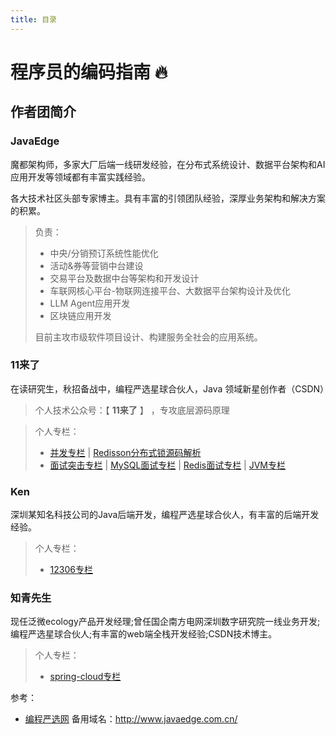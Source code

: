 ```yaml
---
title: 目录
---
```


# 程序员的编码指南 🔥

## 作者团简介

### JavaEdge
魔都架构师，多家大厂后端一线研发经验，在分布式系统设计、数据平台架构和AI应用开发等领域都有丰富实践经验。

各大技术社区头部专家博主。具有丰富的引领团队经验，深厚业务架构和解决方案的积累。

> 负责：
> - 中央/分销预订系统性能优化
> - 活动&券等营销中台建设
> - 交易平台及数据中台等架构和开发设计
> - 车联网核心平台-物联网连接平台、大数据平台架构设计及优化
> - LLM Agent应用开发
> - 区块链应用开发
> 
>  目前主攻市级软件项目设计、构建服务全社会的应用系统。

### 11来了

在读研究生，秋招备战中，编程严选星球合伙人，Java 领域新星创作者（CSDN）

> 个人技术公众号：【 **11来了** 】 ，专攻底层源码原理
<!-- > <div align=left><img width="150px" height="150px" src="https://11laile-note-img.oss-cn-beijing.aliyuncs.com/1705922099587.png"></div> -->
> 个人专栏：
> - [并发专栏](/md/concurrency/01-synchronized原理.html) | [Redisson分布式锁源码解析](/md/redis/01-Redis和ZK分布式锁优缺点对比以及生产环境使用建议.md)
> - [面试突击专栏](/md/zqy/面试题/01-分布式技术面试实战.html) | [MySQL面试专栏](/md/zqy/面试题/面试题-MySQL.html) | [Redis面试专栏](/md/zqy/面试题/面试题-Redis.html) | [JVM专栏](/md/jvm/01-JVM虚拟机-上篇.html)

### Ken

深圳某知名科技公司的Java后端开发，编程严选星球合伙人，有丰富的后端开发经验。

> 个人专栏：
> - [12306专栏](/md/12306/项目介绍.html) 
>

### 知青先生

现任泛微ecology产品开发经理;曾任国企南方电网深圳数字研究院一线业务开发;编程严选星球合伙人;有丰富的web端全栈开发经验;CSDN技术博主。

> 个人专栏：
> - [spring-cloud专栏](/md/spring/spring-cloud/SpringCloudAlibaba介绍.md)

参考：

- [编程严选网](http://www.javaedge.cn/#/index)
备用域名：http://www.javaedge.com.cn/
